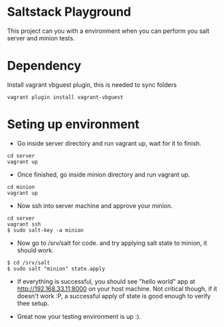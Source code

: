 # Saltstack Playground

This project can you with a environment when you can perform you salt server and minion tests.

# Dependency

Install vagrant vbguest plugin, this is needed to sync folders

```
vagrant plugin install vagrant-vbguest
```

# Seting up environment

- Go inside server directory and run vagrant up, wait for it to finish.

```
cd server
vagrant up
```

- Once finished, go inside minion directory and run vagrant up.

```
cd minion
vagrant up
```

- Now ssh into server machine and approve your minion.

```
cd server
vagrant ssh 
$ sudo salt-key -a minion
```

- Now go to /srv/salt for code. and try applying salt state to minion, it should work.

```
$ cd /srv/salt
$ sudo salt "minion" state.apply
```

- If everything is successful, you should see "hello world" app at http://192.168.33.11:8000 on your host machine. Not critical though, if it doesn't work :P, a successful apply of state is good enough to verify thee setup.

- Great now your testing environment is up :).
